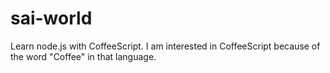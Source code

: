 # sai-world
Learn node.js with CoffeeScript.
I am interested in CoffeeScript because of the word "Coffee" in that language.
